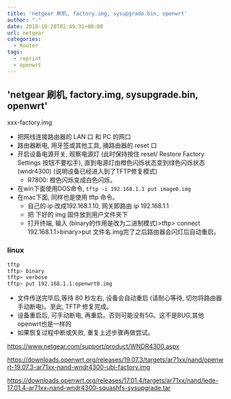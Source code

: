 ```yaml
---
title: 'netgear 刷机, factory.img, sysupgrade.bin, openwrt'
author: "-"
date: 2018-10-28T02:49:31+00:00
url: netgear
categories:
  - Router
tags:
  - reprint
  - openwrt
---
```

## 'netgear  刷机, factory.img, sysupgrade.bin, openwrt'

xxx-factory.img

- 把网线连接路由器的 LAN 口 和 PC 的网口
- 路由器断电, 用牙签或其他工具, 捅路由器的 reset 口
- 开启设备电源开关, 观察电源灯 (此时保持按住 reset/ Restore Factory Settings 按钮不要松手), 直到电源灯由橙色闪烁状态变到绿色闪烁状态(wndr4300) (说明设备已经进入到了TFTP修复模式)
  - R7800: 橙色闪烁变成白色闪烁。
- 在win下面使用DOS命令, `tftp -i 192.168.1.1 put image0.img`
- 在mac下面, 同样也是使用 tftp 命令。
  - 自己的 ip 改成192.168.1.10, 网关即路由 ip 192.168.1.1
  - 把 下好的 img 固件放到用户文件夹下
  - 打开终端, 输入 (binary的作用是改为二进制模式)>tftp> connect 192.168.1.1>binary>put 文件名.img完了之后路由器会闪灯后自动重启。

### linux

```bash
tftp
tftp> binary
tftp> verbose
tftp> put 192.168.1.1:openwrt0.img
```

- 文件传送完毕后,等待 80 秒左右, 设备会自动重启 (请耐心等待, 切勿将路由器手动断电)。至此, TFTP 修复完成。
- 设备重启后, 可手动断电, 再重启。否则可能没有5G。这不是BUG,其他openwrt也是一样的
- 如果恢复过程中断或失败, 重复上述步骤再做尝试。

<https://www.netgear.com/support/product/WNDR4300.aspx>

<https://downloads.openwrt.org/releases/19.07.3/targets/ar71xx/nand/openwrt-19.07.3-ar71xx-nand-wndr4300-ubi-factory.img>

<https://downloads.openwrt.org/releases/17.01.4/targets/ar71xx/nand/lede-17.01.4-ar71xx-nand-wndr4300-squashfs-sysupgrade.tar>
